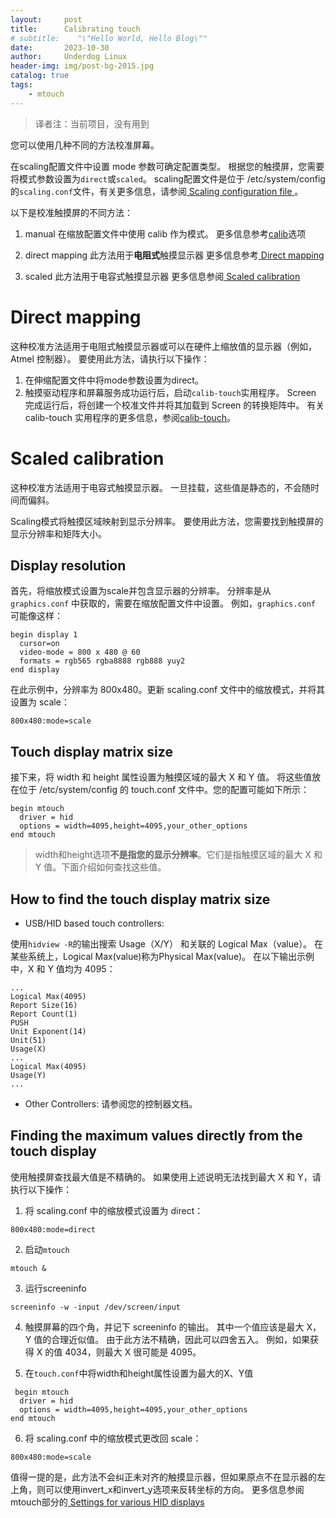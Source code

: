 ```yaml
---
layout:     post
title:      Calibrating touch
# subtitle:    "\"Hello World, Hello Blog\""
date:       2023-10-30
author:     Underdog Linux
header-img: img/post-bg-2015.jpg
catalog: true
tags:
    - mtouch
---
```


> 译者注：当前项目，没有用到

您可以使用几种不同的方法校准屏幕。

在scaling配置文件中设置 mode 参数可确定配置类型。
根据您的触摸屏，您需要将模式参数设置为`direct`或`scaled`。
scaling配置文件是位于 /etc/system/config 的` scaling.conf `文件，有关更多信息，请参阅[ Scaling configuration file ](https://www.qnx.com/developers/docs/7.1/com.qnx.doc.screen/topic/manual/mtouch_scaling_config.html)。

以下是校准触摸屏的不同方法：
1. manual
在缩放配置文件中使用 calib 作为模式。
更多信息参考[calib](https://www.qnx.com/developers/docs/7.1/com.qnx.doc.screen/topic/manual/mtouch_scaling_config.html#mtouch_scaling_config__caliboption)选项
2. direct mapping
此方法用于**电阻式**触摸显示器
更多信息参考[ Direct mapping](https://www.qnx.com/developers/docs/7.1/com.qnx.doc.screen/topic/manual/mtouch_calibration.html#mtouch_calibration__directcalibrated)

3. scaled
此方法用于电容式触摸显示器
更多信息参阅[ Scaled calibration](https://www.qnx.com/developers/docs/7.1/com.qnx.doc.screen/topic/manual/mtouch_calibration.html#mtouch_calibration__scaledcalibration)


# Direct mapping
这种校准方法适用于电阻式触摸显示器或可以在硬件上缩放值的显示器（例如，Atmel 控制器）。
要使用此方法，请执行以下操作：
1. 在伸缩配置文件中将mode参数设置为direct。
2. 触摸驱动程序和屏幕服务成功运行后，启动` calib-touch `实用程序。
Screen 完成运行后，将创建一个校准文件并将其加载到 Screen 的转换矩阵中。
有关 calib-touch 实用程序的更多信息，参阅[calib-touch](https://www.qnx.com/developers/docs/7.1/com.qnx.doc.screen/topic/manual/calib-touch.html)。

# Scaled calibration
这种校准方法适用于电容式触摸显示器。
一旦挂载，这些值是静态的，不会随时间而偏斜。

Scaling模式将触摸区域映射到显示分辨率。
要使用此方法，您需要找到触摸屏的显示分辨率和矩阵大小。

## Display resolution
首先，将缩放模式设置为scale并包含显示器的分辨率。
分辨率是从 `graphics.conf` 中获取的，需要在缩放配置文件中设置。
例如，`graphics.conf `可能像这样：
```
begin display 1
  cursor=on
  video-mode = 800 x 480 @ 60          
  formats = rgb565 rgba8888 rgb888 yuy2
end display       
```

在此示例中，分辨率为 800x480。更新 scaling.conf 文件中的缩放模式，并将其设置为 scale：
```
800x480:mode=scale                 
```

## Touch display matrix size
接下来，将 width 和 height 属性设置为触摸区域的最大 X 和 Y 值。
将这些值放在位于 /etc/system/config 的 touch.conf 文件中。您的配置可能如下所示：
```
begin mtouch
  driver = hid
  options = width=4095,height=4095,your_other_options
end mtouch
```

> width和height选项**不是指您的显示分辨率**。它们是指触摸区域的最大 X 和 Y 值。下面介绍如何查找这些值。

## How to find the touch display matrix size
- USB/HID based touch controllers:

使用` hidview -R `的输出搜索 Usage（X/Y） 和关联的 Logical Max（value）。
在某些系统上，Logical Max(value)称为Physical Max(value)。
在以下输出示例中，X 和 Y 值均为 4095：
```
...                
Logical Max(4095)
Report Size(16)
Report Count(1)
PUSH
Unit Exponent(14)
Unit(51)
Usage(X)
...
Logical Max(4095)
Usage(Y)
...
```

- Other Controllers:
请参阅您的控制器文档。


## Finding the maximum values directly from the touch display
使用触摸屏查找最大值是不精确的。
如果使用上述说明无法找到最大 X 和 Y，请执行以下操作：

1. 将 scaling.conf 中的缩放模式设置为 direct：
```
800x480:mode=direct                     
```

2. 启动`mtouch`
```
mtouch &
```

3. 运行screeninfo
```
screeninfo -w -input /dev/screen/input                        
```

4. 触摸屏幕的四个角，并记下 screeninfo 的输出。
其中一个值应该是最大 X，Y 值的合理近似值。
由于此方法不精确，因此可以四舍五入。
例如，如果获得 X 的值 4034，则最大 X 很可能是 4095。

5. 在`touch.conf`中将width和height属性设置为最大的X、Y值
```
 begin mtouch
  driver = hid
  options = width=4095,height=4095,your_other_options
end mtouch    
```

6. 将 scaling.conf 中的缩放模式更改回 scale：
```
800x480:mode=scale                     
```

值得一提的是，此方法不会纠正未对齐的触摸显示器，但如果原点不在显示器的左上角，则可以使用invert_x和invert_y选项来反转坐标的方向。
更多信息参阅mtouch部分的[ Settings for various HID displays](https://www.qnx.com/developers/docs/7.1/com.qnx.doc.screen/topic/manual/mtouch.html#mtouch_config__hidexamples)
